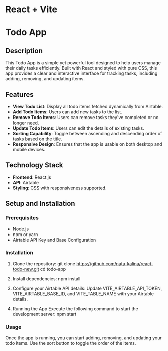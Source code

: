 # React + Vite

# Todo App

## Description
This Todo App is a simple yet powerful tool designed to help users manage their daily tasks efficiently. Built with React and styled with pure CSS, this app provides a clear and interactive interface for tracking tasks, including adding, removing, and updating items.

## Features
- **View Todo List**: Display all todo items fetched dynamically from Airtable.
- **Add Todo Items**: Users can add new tasks to the list.
- **Remove Todo Items**: Users can remove tasks they've completed or no longer need.
- **Update Todo Items**: Users can edit the details of existing tasks.
- **Sorting Capability**: Toggle between ascending and descending order of tasks based on the title.
- **Responsive Design**: Ensures that the app is usable on both desktop and mobile devices.

## Technology Stack
- **Frontend**: React.js
- **API**: Airtable
- **Styling**: CSS with responsiveness supported.

## Setup and Installation

### Prerequisites
- Node.js
- npm or yarn
- Airtable API Key and Base Configuration

### Installation
1. Clone the repository:
   git clone https://github.com/nata-kalina/react-todo-new.git
   cd todo-app

2. Install dependencies:
   npm install

3. Configure your Airtable API details:
   Update VITE_AIRTABLE_API_TOKEN, VITE_AIRTABLE_BASE_ID, and VITE_TABLE_NAME with your Airtable details.

4. Running the App
   Execute the following command to start the development server:
   npm start

### Usage
Once the app is running, you can start adding, removing, and updating your todo items. Use the sort button to toggle the order of the items.

